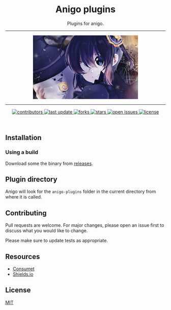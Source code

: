 <div align="center">
    <h1>Anigo plugins</h1>
    <p>
        Plugins for anigo.
    </p>
</div>

---

<div align="center">
    <img src="https://github.com/FlamesX-128/anigo/blob/main/assets/image.jpg" height="200" />
</div>

---

<div align="center">
    <p>
        <a href="https://github.com/FlamesX-128/anigo-plugins/graphs/contributors">
            <img src="https://img.shields.io/github/contributors/FlamesX-128/anigo-plugins" alt="contributors" />
        </a>
        <a href="">
            <img src="https://img.shields.io/github/last-commit/FlamesX-128/anigo-plugins" alt="last update" />
        </a>
        <a href="https://github.com/FlamesX-128/anigo-plugins/network/members">
            <img src="https://img.shields.io/github/forks/FlamesX-128/anigo-plugins" alt="forks" />
        </a>
        <a href="https://github.com/FlamesX-128/anigo-plugins/stargazers">
            <img src="https://img.shields.io/github/stars/FlamesX-128/anigo-plugins" alt="stars" />
        </a>
        <a href="https://github.com/FlamesX-128/anigo-plugins/issues/">
            <img src="https://img.shields.io/github/issues/FlamesX-128/anigo-plugins" alt="open issues" />
        </a>
        <a href="https://github.com/FlamesX-128/anigo-plugins/blob/master/LICENSE">
            <img src="https://img.shields.io/github/license/FlamesX-128/anigo-plugins.svg" alt="license" />
        </a>
    </p>
</div>

<br />

## Installation

### Using a build

Download some the binary from [releases](https://github.com/FlamesX-128/anigo-plugins/releases).

## Plugin directory

Anigo will look for the `anigo-plugins` folder in the current directory from where it is called.

## Contributing

Pull requests are welcome. For major changes, please open an issue first to discuss what you would like to change.

Please make sure to update tests as appropriate.

## Resources

- [Consumet](https://github.com/consumet/api.consumet.org)
- [Shields.io](https://shields.io/)

## License

[MIT](https://opensource.org/licenses/MIT)
